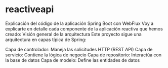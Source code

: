 # reactiveapi
Explicación del código de la aplicación Spring Boot con WebFlux
Voy a explicarte en detalle cada componente de la aplicación reactiva que hemos creado:
Visión general de la arquitectura
Este proyecto sigue una arquitectura en capas típica de Spring:

Capa de controlador: Maneja las solicitudes HTTP (REST API)
Capa de servicio: Contiene la lógica de negocio
Capa de repositorio: Interactúa con la base de datos
Capa de modelo: Define las entidades de datos